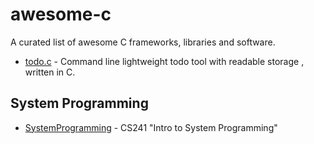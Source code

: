 # awesome-c
A curated list of awesome C frameworks, libraries and software.

* [todo.c](https://github.com/hit9/todo.c) - Command line lightweight todo tool with readable storage , written in C.

## System Programming
* [SystemProgramming](https://github.com/angrave/SystemProgramming/wiki) - CS241 "Intro to System Programming"

